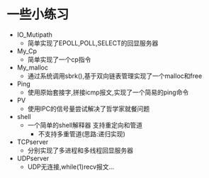 # 一些小练习 
- IO_Mutipath 
  - 简单实现了EPOLL,POLL,SELECT的回显服务器 
- My_Cp
  - 简单实现了一个cp指令
- My_malloc 
  - 通过系统调用sbrk(),基于双向链表管理实现了一个malloc和free
- Ping 
  - 使用原始套接字,拼接icmp报文,实现了一个简易的ping命令
- PV 
  - 使用IPC的信号量尝试解决了哲学家就餐问题
- shell
  - 一个简单的shell解释器 支持重定向和管道 
    - 不支持多重管道(思路:递归实现)
- TCPserver
  - 分别实现了多进程和多线程回显服务器
- UDPserver 
  - UDP无连接,while(1)recv报文...

